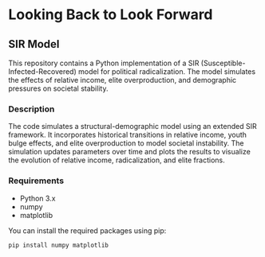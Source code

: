 # Looking Back to Look Forward
## SIR Model 

This repository contains a Python implementation of a SIR (Susceptible-Infected-Recovered) model for political radicalization. The model simulates the effects of relative income, elite overproduction, and demographic pressures on societal stability.

### Description

The code simulates a structural-demographic model using an extended SIR framework. It incorporates historical transitions in relative income, youth bulge effects, and elite overproduction to model societal instability. The simulation updates parameters over time and plots the results to visualize the evolution of relative income, radicalization, and elite fractions.

### Requirements

- Python 3.x
- numpy
- matplotlib

You can install the required packages using pip:

```bash
pip install numpy matplotlib
